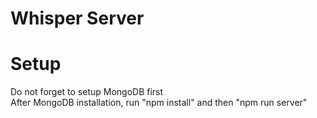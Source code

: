 # Whisper Server

# Setup
Do not forget to setup MongoDB first <br>
After MongoDB installation, run "npm install" and then "npm run server"
